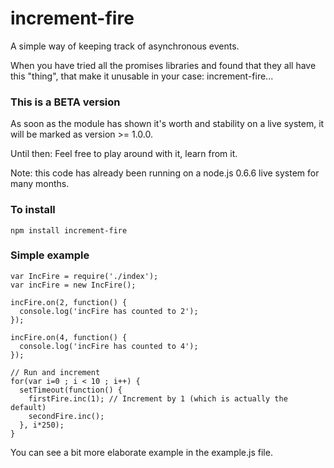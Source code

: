 # increment-fire

A simple way of keeping track of asynchronous events.

When you have tried all the promises libraries and found that they all have this "thing", that make it unusable in your case: increment-fire...



### This is a BETA version

As soon as the module has shown it's worth and stability on a live system, it will be marked as version >= 1.0.0.

Until then: Feel free to play around with it, learn from it.

Note: this code has already been running on a node.js 0.6.6 live system for many months.

### To install

	npm install increment-fire


### Simple example
	var IncFire = require('./index');
	var incFire = new IncFire();
	
	incFire.on(2, function() {
	  console.log('incFire has counted to 2');
	});
	
	incFire.on(4, function() {
	  console.log('incFire has counted to 4');
	});
	
	// Run and increment
	for(var i=0 ; i < 10 ; i++) {
	  setTimeout(function() {
	    firstFire.inc(1); // Increment by 1 (which is actually the default)
	    secondFire.inc();
	  }, i*250);
	}

You can see a bit more elaborate example in the example.js file.

